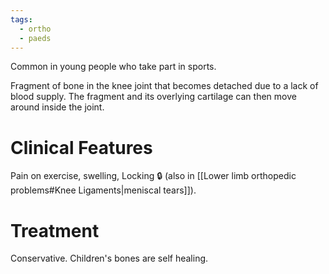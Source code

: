 ```yaml
---
tags:
  - ortho
  - paeds
---
```

Common in young people who take part in sports.

Fragment of bone in the knee joint that becomes detached due to a lack of blood supply. The fragment and its overlying cartilage can then move around inside the joint.
# Clinical Features
Pain on exercise,
swelling,
Locking 🔒 (also in [[Lower limb orthopedic problems#Knee Ligaments|meniscal tears]]). 
# Treatment
Conservative. Children's bones are self healing.